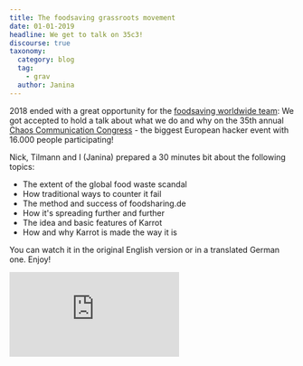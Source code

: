 ```yaml
---
title: The foodsaving grassroots movement
date: 01-01-2019
headline: We get to talk on 35c3!
discourse: true
taxonomy:
  category: blog
  tag:
    - grav
  author: Janina
---
```

2018 ended with a great opportunity for the [foodsaving worldwide team](https://foodsaving.world/team): We got accepted to hold a talk about what we do and why on the 35th annual [Chaos Communication Congress](https://en.wikipedia.org/wiki/Chaos_Communication_Congress) - the biggest European hacker event with 16.000 people participating!

Nick, Tilmann and I (Janina) prepared a 30 minutes bit about the following topics:

- The extent of the global food waste scandal
- How traditional ways to counter it fail
- The method and success of foodsharing.de
- How it's spreading further and further
- The idea and basic features of Karrot
- How and why Karrot is made the way it is

You can watch it in the original English version or in a translated German one. Enjoy!

<div class="grav-youtube">
  <iframe src="https://media.ccc.de/v/35c3-9882-the_foodsaving_grassroots_movement/oembed" frameborder="0" allowfullscreen></iframe>
</div>
